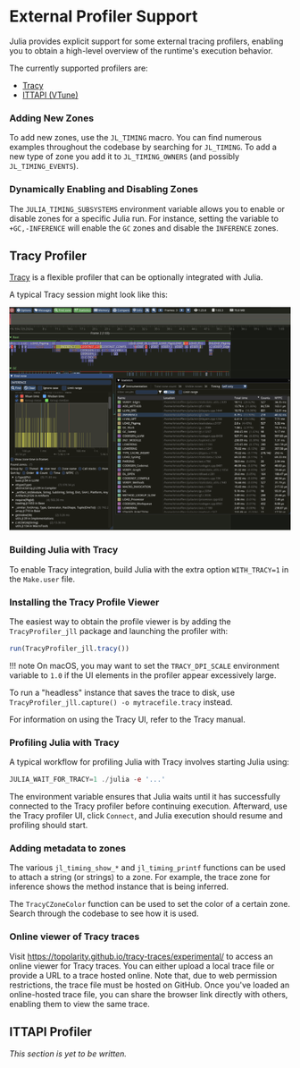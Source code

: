 # External Profiler Support

Julia provides explicit support for some external tracing profilers, enabling you to obtain a high-level overview of the runtime's execution behavior.

The currently supported profilers are:
- [Tracy](https://github.com/wolfpld/tracy)
- [ITTAPI (VTune)](https://github.com/intel/ittapi)

### Adding New Zones

To add new zones, use the `JL_TIMING` macro. You can find numerous examples throughout the codebase by searching for `JL_TIMING`. To add a new type of zone
you add it to `JL_TIMING_OWNERS` (and possibly `JL_TIMING_EVENTS`).

### Dynamically Enabling and Disabling Zones

The `JULIA_TIMING_SUBSYSTEMS` environment variable allows you to enable or disable zones for a specific Julia run. For instance, setting the variable to `+GC,-INFERENCE` will enable the `GC` zones and disable the `INFERENCE`
zones.

## Tracy Profiler

[Tracy](https://github.com/wolfpld/tracy)  is a flexible profiler that can be optionally integrated with Julia.

A typical Tracy session might look like this:

![Typical Tracy usage](tracy.png)

### Building Julia with Tracy

To enable Tracy integration, build Julia with the extra option `WITH_TRACY=1` in the `Make.user` file.

### Installing the Tracy Profile Viewer

The easiest way to obtain the profile viewer is by adding the `TracyProfiler_jll` package and launching the profiler with:

```julia
run(TracyProfiler_jll.tracy())
```

!!! note
    On macOS, you may want to set the `TRACY_DPI_SCALE` environment variable to `1.0` if the UI elements in the profiler appear excessively large.

To run a "headless" instance that saves the trace to disk, use `TracyProfiler_jll.capture() -o mytracefile.tracy` instead.

For information on using the Tracy UI, refer to the Tracy manual.

### Profiling Julia with Tracy

A typical workflow for profiling Julia with Tracy involves starting Julia using:

```julia
JULIA_WAIT_FOR_TRACY=1 ./julia -e '...'
```

The environment variable ensures that Julia waits until it has successfully connected to the Tracy profiler before continuing execution. Afterward, use the Tracy profiler UI, click `Connect`, and Julia execution should resume and profiling should start.

### Adding metadata to zones

The various `jl_timing_show_*` and `jl_timing_printf` functions can be used to attach a string (or strings) to a zone. For example, the trace zone for inference shows the method instance that is being inferred.

The `TracyCZoneColor` function can be used to set the color of a certain zone. Search through the codebase to see how it is used.

### Online viewer of Tracy traces

Visit https://topolarity.github.io/tracy-traces/experimental/ to access an online viewer for Tracy traces. You can either upload a local trace file or provide a URL to a trace hosted online. Note that, due to web permission restrictions, the trace file must be hosted on GitHub. Once you've loaded an online-hosted trace file, you can share the browser link directly with others, enabling them to view the same trace.

## ITTAPI Profiler

*This section is yet to be written.*
